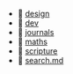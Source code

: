 * 📂 [design](design)
* 📂 [dev](dev)
* 📂 [journals](journals)
* 📂 [maths](maths)
* 📂 [scripture](scripture)
* 📄 [search.md](search.md)
